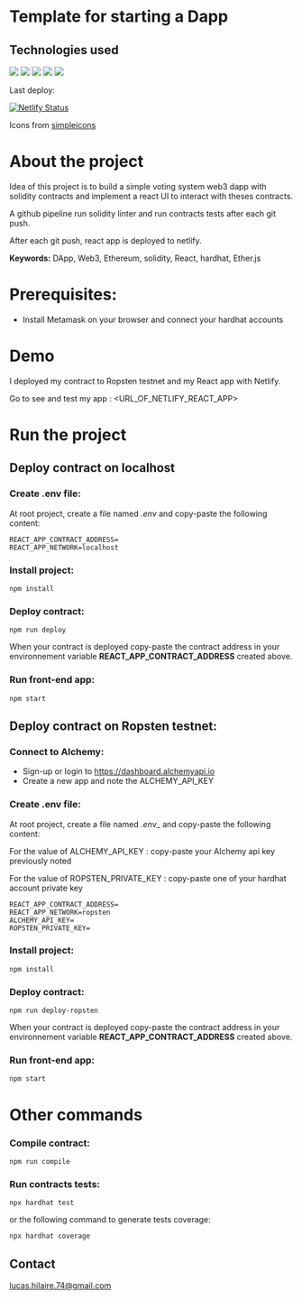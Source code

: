 # Template for starting a Dapp

## Technologies used

![](https://img.shields.io/badge/-Solidity-000000?style=for-the-badge&logo=Solidity&logoColor=fff)
![](https://img.shields.io/badge/-React-2496ED?style=for-the-badge&logo=React&logoColor=fff)
![](https://img.shields.io/badge/-Netlifly-007ACC?style=for-the-badge&logo=netlify&logoColor=fff)
![](https://img.shields.io/badge/-Hardhat-F8F8F5?style=for-the-badge)
![](https://img.shields.io/badge/-Ethereum-0000ff?style=for-the-badge&logo=Ethereum&logoColor=fff)

Last deploy:

[![Netlify Status](https://api.netlify.com/api/v1/badges/b24290b8-ac4f-4fe8-9415-15adf78011cc/deploy-status)](https://app.netlify.com/sites/<YOUR_DOMAIN>/deploys)

Icons from [simpleicons](https://simpleicons.org/)

# About the project

Idea of this project is to build a simple voting system web3 dapp with solidity contracts and implement a react UI to interact with theses contracts.

A github pipeline run solidity linter and run contracts tests after each git push.

After each git push, react app is deployed to netlify.

**Keywords:** DApp, Web3, Ethereum, solidity, React, hardhat, Ether.js

# Prerequisites:

- Install Metamask on your browser and connect your hardhat accounts

# Demo

I deployed my contract to Ropsten testnet and my React app with Netlify.

Go to see and test my app : <URL_OF_NETLIFY_REACT_APP>

# Run the project

## Deploy contract on localhost

### Create .env file:

At root project, create a file named _.env_ and copy-paste the following content:

```
REACT_APP_CONTRACT_ADDRESS=
REACT_APP_NETWORK=localhost
```

### Install project:

```
npm install
```

### Deploy contract:

```
npm run deploy
```

When your contract is deployed copy-paste the contract address in your environnement variable **REACT_APP_CONTRACT_ADDRESS** created above.

### Run front-end app:

```
npm start
```

## Deploy contract on Ropsten testnet:

### Connect to Alchemy:

- Sign-up or login to <https://dashboard.alchemyapi.io>
- Create a new app and note the ALCHEMY_API_KEY

### Create .env file:

At root project, create a file named _.env_\_ and copy-paste the following content:

For the value of ALCHEMY_API_KEY : copy-paste your Alchemy api key previously noted

For the value of ROPSTEN_PRIVATE_KEY : copy-paste one of your hardhat account private key

```
REACT_APP_CONTRACT_ADDRESS=
REACT_APP_NETWORK=ropsten
ALCHEMY_API_KEY=
ROPSTEN_PRIVATE_KEY=
```

### Install project:

```
npm install
```

### Deploy contract:

```
npm run deploy-ropsten
```

When your contract is deployed copy-paste the contract address in your environnement variable **REACT_APP_CONTRACT_ADDRESS** created above.

### Run front-end app:

```
npm start
```

# Other commands

### Compile contract:

```
npm run compile
```

### Run contracts tests:

```
npx hardhat test
```

or the following command to generate tests coverage:

```
npx hardhat coverage
```

## Contact

<lucas.hilaire.74@gmail.com>
